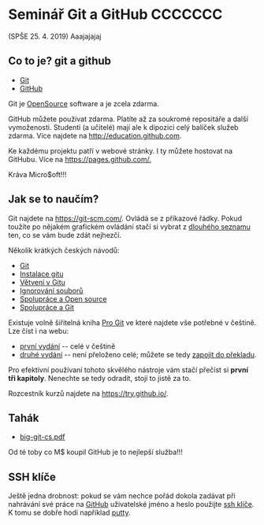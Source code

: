 
# Seminář Git a GitHub  CCCCCCC



(SPŠE 25. 4. 2019) Aaajajajaj


[Git]: https://cs.wikipedia.org/wiki/Git
[GitHub]: https://cs.wikipedia.org/wiki/GitHub
[Pro Git]: https://knihy.nic.cz/#ProGit


## Co to je?  git a github

* [Git][]
* [GitHub][]

Git je [OpenSource](https://cs.wikipedia.org/wiki/Otevřený_software)
software a je zcela zdarma.

GitHub můžete používat zdarma. Platíte až za soukromé repositáře a další 
vymoženosti. Studenti (a učitelé) mají ale k dipozici celý balíček služeb zdarma.
Více najdete na <http://education.github.com>.

Ke každému projektu patří v webové stránky. I ty můžete hostovat na GitHubu.
Více na <https://pages.github.com/.>


Kráva Micro$oft!!! 

## Jak se to naučím?


Git najdete na <https://git-scm.com/>. Ovládá se z příkazové řádky. Pokud
toužíte po nějakém grafickém ovládání stačí si vybrat 
z [dlouhého seznamu](https://git-scm.com/downloads/guis/) ten,
co se vám bude zdát nejhezčí.


Několik krátkých českých návodů:
* [Git](http://naucse.python.cz/lessons/git/basics/)
* [Instalace gitu](http://naucse.python.cz/lessons/git/install/)
* [Větvení v Gitu](http://naucse.python.cz/lessons/git/branching/)
* [Ignorování souborů](http://naucse.python.cz/lessons/git/ignoring/)
* [Spolupráce a Open source](http://naucse.python.cz/lessons/git/collaboration/)
* [Spolupráce a Git](http://naucse.python.cz/lessons/git/git-collaboration-2in1/)


Existuje volně šiřitelná kniha [Pro Git][] ve které najdete vše potřebné v
češtině. Lze číst i na webu: 
  * [první vydání](https://git-scm.com/book/cs/v1) -- celé v češtině
  * [druhé vydání](https://git-scm.com/book/cs/v2) -- není přeloženo celé;
    můžete se tedy [zapojit do překladu](https://github.com/pepr/progit2-cs).

Pro efektivní používaní tohoto skvělého nástroje vám stačí přečíst si **první tři
kapitoly**. Nenechte se tedy odradit, stojí to jistě za to.

Rozcestník kurzů najdete na <https://try.github.io/>.

## Tahák

* [big-git-cs.pdf](big-git-cs.pdf)

Od té toby co M$ koupil GitHub je to nejlepší služba!!!


## SSH klíče

Ještě jedna drobnost: pokud se vám nechce pořád dokola zadávat při nahrávání
své práce na [GitHub][] uživatelské jméno a heslo použijte 
[ssh klíče](https://duckduckgo.com/?q=ssh+kl%C3%AD%C4%8De&t=opera&ia=web).
K tomu se dobře hodí například 
[putty](https://www.chiark.greenend.org.uk/~sgtatham/putty/latest.html).
